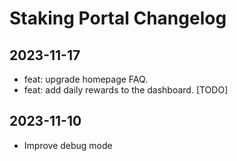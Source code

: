 # Staking Portal Changelog

## 2023-11-17
- feat: upgrade homepage FAQ.
- feat: add daily rewards to the dashboard. [TODO]
## 2023-11-10
- Improve debug mode
